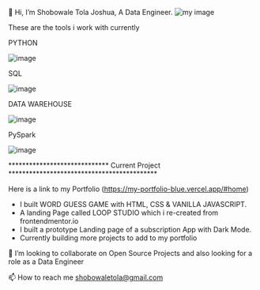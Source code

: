  👋 Hi, I’m Shobowale Tola Joshua,  A Data Engineer.
 ![my image](https://user-images.githubusercontent.com/54154401/124410806-1fbd9e80-dd43-11eb-84c3-9073aeeb6610.jpeg)


These are the tools i work with currently 

PYTHON 

![image](https://github.com/CAMPSLOPY/CAMPSLOPY/assets/54154401/e9c6dab5-af22-4e3b-abfe-3555fd52b820)

SQL 

![image](https://github.com/CAMPSLOPY/CAMPSLOPY/assets/54154401/7b83c2e9-51ba-45c4-b36f-e18144cd0375)

DATA WAREHOUSE

![image](https://github.com/CAMPSLOPY/CAMPSLOPY/assets/54154401/59b656b2-3d3c-4741-a5e2-9ed1f2c48863)

PySpark

![image](https://github.com/CAMPSLOPY/CAMPSLOPY/assets/54154401/b98f627e-7918-4ce7-bb06-410fa21335c7)

 ***************************** Current Project *******************************************

 Here is a link to my Portfolio (https://my-portfolio-blue.vercel.app/#home)
 - I built WORD GUESS GAME with HTML, CSS & VANILLA JAVASCRIPT.
 - A landing Page called LOOP STUDIO which i re-created from frontendmentor.io
 - I built a prototype Landing page of a subscription App with Dark Mode.
 - Currently building more projects to add to my portfolio
 
 



💞️ I’m looking to collaborate on Open Source Projects and also looking for a role as a Data Engineer

 📫 How to reach me shobowaletola@gmail.com 

<!---
CAMPSLOPY/CAMPSLOPY is a ✨ special ✨ repository because its `README.md` (this file) appears on your GitHub profile.
You can click the Preview link to take a look at your changes.
--->
